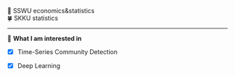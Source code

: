 
🔮 SSWU economics&statistics <br>
🍀 SKKU statistics <br>
- - - - - - - - - - - - - - - - - - - - - - - - - - - - - 
🌠 **What I am interested in**
- [x] Time-Series Community Detection
- [x] Deep Learning

